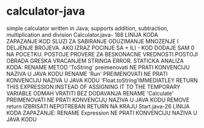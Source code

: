 # calculator-java
simple calculator written in Java; supports addition, subtraction, multiplication and division
Calculator.java- 188 LINIJA KODA
ZAPAZANJE:KOD SLUZI ZA SABIRANJE ODUZIMANJE MNOZENJE I DELJENJE BROJEVA. AKO IZRAZ POCINJE SA + ILI - KOD DODAJE SAM 0 NA POCETKU.
POSTOJE PROVERE ZA BESKONACNE VREDNOSTI.POSTOJI OBRADA GRESKA VRACANJEM STRINGA ERROR.
STATICKA ANALIZA KODA:
RENAME METOD 'ToString' preimenovati  NE PRATI KONVENCIJU NAZIVA U JAVA KODU
RENAME 'Run' PREIMENOVATI  NE PRATI KONVENCIJU NAZIVA U JAVA KODU
'Float.toString'IMMEDIATLEY RETURN THIS EXPRESSION INSTEAD OF ASSIGNING IT TO THE TEMPORARY VARIABLE ODMAH VRATITI BEZ DODAVANJA
RENAME 'Calculate' PREIMENOVATI  NE PRATI KONVENCIJU NAZIVA U JAVA KODU
REMOVE return IZBRISATI NEPOTREBAN RETURN NA KRAJU
Start.java-26 LINIJA KODA
ZAPAZANJE:
RENAME Expression NE PRATI KONVENCIJU NAZIVA U JAVA KODU
